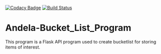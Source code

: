 [![Codacy Badge](https://api.codacy.com/project/badge/Grade/2a978343705e41d1b80777607105cde7)](https://www.codacy.com/app/marvin-kangethe/Andela-Bucket_List_Program?utm_source=github.com&utm_medium=referral&utm_content=andela-marvin-kangethe/Andela-Bucket_List_Program&utm_campaign=badger)
[![Build Status](https://travis-ci.org/andela-marvin-kangethe/Andela-Bucket_List_Program.svg?branch=master)](https://travis-ci.org/andela-marvin-kangethe/Andela-Bucket_List_Program)
# Andela-Bucket_List_Program
This program is a Flask API program used to create bucketlist for storing items of interest.
